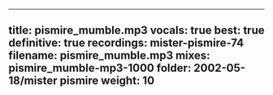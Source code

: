 
---
title: pismire_mumble.mp3
vocals: true
best: true
definitive: true
recordings: mister-pismire-74
filename: pismire_mumble.mp3
mixes: pismire_mumble-mp3-1000
folder: 2002-05-18/mister pismire
weight: 10
---
